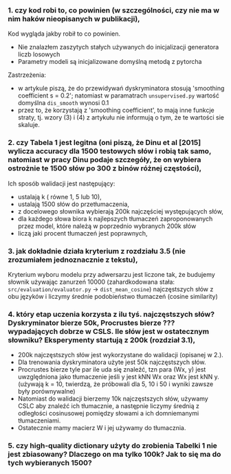 ### 1. czy kod robi to, co powinien (w szczególności, czy nie ma w nim haków nieopisanych w publikacji),

Kod wygląda jakby robił to co powinien.
- Nie znalazłem zaszytych stałych używanych do inicjalizacji generatora liczb losowych
- Parametry modeli są inicjalizowane domyślną metodą z pytorcha

Zastrzeżenia:
- w artykule piszą, że do przewidywań dyskryminatora stosują 'smoothing coefficient s = 0.2'; natomiast w paramatrach ```unsupervised.py``` wartość domyślna ```dis_smooth``` wynosi 0.1
- przez to, że korzystają z 'smoothing coefficient', to mają inne funkcje straty, tj. wzory (3) i (4) z artykułu nie informują o tym, że te wartości sie skaluje.

### 2. czy Tabela 1 jest legitna (oni piszą, że Dinu et al [2015] wylicza accuracy dla 1500 testowych słów i robią tak samo, natomiast w pracy Dinu podaje szczegóły, że on wybiera ostrożnie te 1500 słów po 300 z binów różnej częstości),

Ich sposób walidacji jest następujący:
- ustalają k ( równe 1, 5 lub 10),
- ustalają 1500 słów do przetłumaczenia,
- z docelowego słownika wybierają 200k najczęściej występujących słów,
- dla każdego słowa biora k najlepszych tłumaczeń zaproponowanych przez model, które należą w poprzednio wybranych 200k słów
- liczą jaki procent tłumaczeń jest poprawnych,

### 3. jak dokładnie działa kryterium z rozdziału 3.5 (nie zrozumiałem jednoznacznie z tekstu),

Kryterium wyboru modelu przy adwersarzu jest liczone tak, że budujemy
słownik używając zanurzeń 10000 (zahardkodowana stała: `src/evaluation/evaluator.py` -> `dist_mean_cosine`)
najczęstszych słów z obu języków i liczymy średnie podobieństwo tłumaczeń (cosine similarity)

### 4. który etap uczenia korzysta z ilu tyś. najczęstszych słów? Dyskryminator bierze 50k, Procrustes bierze ??? wypadających dobrze w CSLS. Ile słów jest w ostatecznym słowniku? Eksperymenty startują z 200k (rozdział 3.1),

- 200k najczęstszych słów jest wykorzystane do walidacji (opisanej w 2.).
- Dla trenowania dyskryminatora użyte jest 50k najczęstszych słów.
- Procrustes bierze tyle par ile uda się znaleźć, tzn para (Wx, y) jest uwzględniona jako tłumaczenie jeśli y jest kNN Wx oraz Wx jest kNN y. (używają k = 10, twierdzą, że próbowali dla 5, 10 i 50 i wyniki zawsze były porównywalne)
- Natomiast do walidacji bierzemy 10k najczęstszych słów, używamy CSLC aby znaleźć ich tłumacznie, a następnie liczymy średnią z odległości cosinusowej pomiędzy słowami a ich domniemanymi tłumaczeniami.
- Ostatecznie mamy macierz W i jej używamy do tłumacznia.
### 5. czy high-quality dictionary użyty do zrobienia Tabelki 1 nie jest zbiasowany? Dlaczego on ma tylko 100k? Jak to się ma do tych wybieranych 1500?
